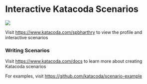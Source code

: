 # Interactive Katacoda Scenarios

[![](http://shields.katacoda.com/katacoda/spbharthry/count.svg)](https://www.katacoda.com/spbharthry "Get your profile on Katacoda.com")

Visit https://www.katacoda.com/spbharthry to view the profile and interactive scenarios

### Writing Scenarios
Visit https://www.katacoda.com/docs to learn more about creating Katacoda scenarios

For examples, visit https://github.com/katacoda/scenario-example
